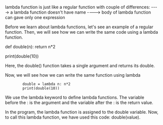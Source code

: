 lambda function is just like a regular function with couple of differences:
----> a lambda function doesn't have name
----> body of lambda function can gave only one expression

Before we learn about lambda functions, let's see an example of a regular function. Then, we will see how we can write the same code using a lambda function.

def double(n):
return n\*2

print(double(10))

Here, the double() function takes a single argument and returns its double.

Now, we will see how we can write the same function using lambda

            double = lambda n: n*2
            print(double(10))

We use the lambda keyword to define lambda functions. The variable before the : is the argument and the variable after the : is the return value.

In the program, the lambda function is assigned to the double variable. Now, to call this lambda function, we have used this code: double(value).
